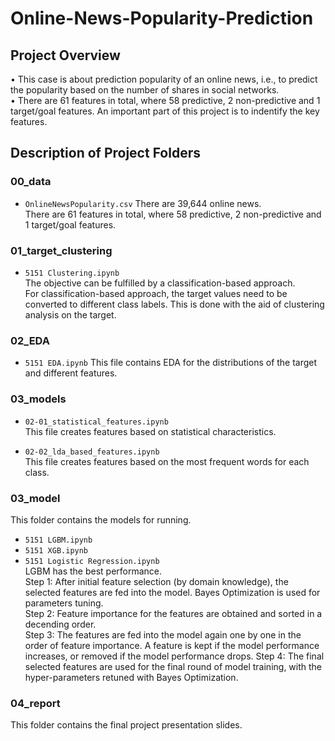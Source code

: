 # Online-News-Popularity-Prediction

## Project Overview
• This case is about prediction popularity of an online news, i.e., to predict the popularity based on the number of shares in social networks.  
• There are 61 features in total, where 58 predictive, 2 non-predictive and 1 target/goal features. An important part of this project is to indentify the key features.  

## Description of Project Folders
### 00_data
 - `OnlineNewsPopularity.csv`
There are 39,644 online news.  
There are 61 features in total, where 58 predictive, 2 non-predictive and 1 target/goal features.  

### 01_target_clustering  
 - `5151 Clustering.ipynb`  
The objective can be fulfilled by a classification-based approach.  
For classification-based approach, the target values need to be converted to different class labels. This is done with the aid of clustering analysis on the target.  

### 02_EDA  
 - `5151 EDA.ipynb` 
This file contains EDA for the distributions of the target and different features.  

### 03_models 
 - `02-01_statistical_features.ipynb`   
This file creates features based on statistical characteristics.

 - `02-02_lda_based_features.ipynb`  
This file creates features based on the most frequent words for each class.

### 03_model  
This folder contains the models for running.
 - `5151 LGBM.ipynb`  
 - `5151 XGB.ipynb`  
 - `5151 Logistic Regression.ipynb`  
LGBM has the best performance.  
Step 1: After initial feature selection (by domain knowledge), the selected features are fed into the model. Bayes Optimization is used for parameters tuning.    
Step 2: Feature importance for the features are obtained and sorted in a decending order.  
Step 3: The features are fed into the model again one by one in the order of feature importance. A feature is kept if the model performance increases, or removed if the model performance drops.
Step 4: The final selected features are used for the final round of model training, with the hyper-parameters retuned with Bayes Optimization.  

### 04_report
This folder contains the final project presentation slides. 
